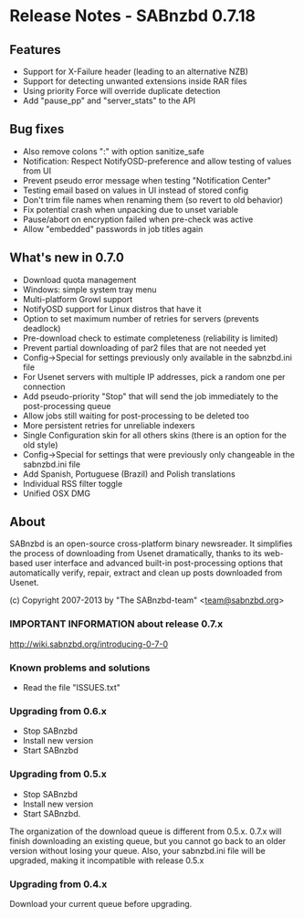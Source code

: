 Release Notes  -  SABnzbd 0.7.18
================================

## Features

- Support for X-Failure header (leading to an alternative NZB)
- Support for detecting unwanted extensions inside RAR files
- Using priority Force will override duplicate detection
- Add "pause_pp" and "server_stats" to the API

## Bug fixes
- Also remove colons ":" with option sanitize_safe
- Notification: Respect NotifyOSD-preference and allow testing of values from UI
- Prevent pseudo error message when testing "Notification Center"
- Testing email based on values in UI instead of stored config
- Don't trim file names when renaming them (so revert to old behavior)
- Fix potential crash when unpacking due to unset variable
- Pause/abort on encryption failed when pre-check was active
- Allow "embedded" passwords in job titles again

## What's new in 0.7.0

- Download quota management
- Windows: simple system tray menu
- Multi-platform Growl support
- NotifyOSD support for Linux distros that have it
- Option to set maximum number of retries for servers (prevents deadlock)
- Pre-download check to estimate completeness (reliability is limited)
- Prevent partial downloading of par2 files that are not needed yet
- Config->Special for settings previously only available in the sabnzbd.ini file
- For Usenet servers with multiple IP addresses, pick a random one per connection
- Add pseudo-priority "Stop" that will send the job immediately to the post-processing queue
- Allow jobs still  waiting for post-processing to be deleted too
- More persistent retries for unreliable indexers
- Single Configuration skin for all others skins (there is an option for the old style)
- Config->Special for settings that were previously only changeable in the sabnzbd.ini file
- Add Spanish, Portuguese (Brazil) and Polish translations
- Individual RSS filter toggle
- Unified OSX DMG


## About
  SABnzbd is an open-source cross-platform binary newsreader.
  It simplifies the process of downloading from Usenet dramatically,
  thanks to its web-based user interface and advanced
  built-in post-processing options that automatically verify, repair,
  extract and clean up posts downloaded from Usenet.

  (c) Copyright 2007-2013 by "The SABnzbd-team" \<team@sabnzbd.org\>


### IMPORTANT INFORMATION about release 0.7.x
<http://wiki.sabnzbd.org/introducing-0-7-0>

### Known problems and solutions
- Read the file "ISSUES.txt"

### Upgrading from 0.6.x
- Stop SABnzbd
- Install new version
- Start SABnzbd

### Upgrading from 0.5.x
- Stop SABnzbd
- Install new version
- Start SABnzbd.

The organization of the download queue is different from 0.5.x.
0.7.x will finish downloading an existing queue, but you
cannot go back to an older version without losing your queue.
Also, your sabnzbd.ini file will be upgraded, making it
incompatible with release 0.5.x

### Upgrading from 0.4.x
Download your current queue before upgrading.
